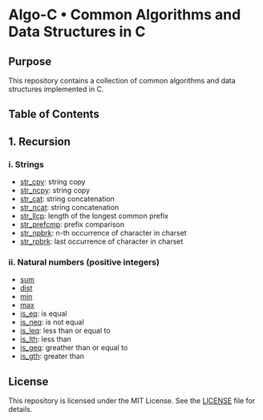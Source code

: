 # Algo-C • Common Algorithms and Data Structures in C

## Purpose
This repository contains a collection of common algorithms and data structures implemented in C.

## Table of Contents
## 1. Recursion
### i. Strings
- [str_cpy](https://github.com/Hytashi/Algo-C/blob/main/recursion/strings/rec_strings.c#L4): string copy
- [str_ncpy](https://github.com/Hytashi/Algo-C/blob/main/recursion/strings/rec_strings.c#L12): string copy
- [str_cat](https://github.com/Hytashi/Algo-C/blob/main/recursion/strings/rec_strings.c#L21): string concatenation
- [str_ncat](https://github.com/Hytashi/Algo-C/blob/main/recursion/strings/rec_strings.c#L28): string concatenation
- [str_llcp](https://github.com/Hytashi/Algo-C/blob/main/recursion/strings/rec_strings.c#L35): length of the longest common prefix
- [str_prefcmp](https://github.com/Hytashi/Algo-C/blob/main/recursion/strings/rec_strings.c#L42): prefix comparison
- [str_npbrk](https://github.com/Hytashi/Algo-C/blob/main/recursion/strings/rec_strings.c#L52): n-th occurrence of character in charset
- [str_rpbrk](https://github.com/Hytashi/Algo-C/blob/main/recursion/strings/rec_strings.c#L65): last occurrence of character in charset
### ii. Natural numbers (positive integers)
- [sum](https://github.com/Hytashi/Algo-C/blob/main/recursion/natural_numbers/rec_nats.c#L4)
- [dist](https://github.com/Hytashi/Algo-C/blob/main/recursion/natural_numbers/rec_nats.c#L11)
- [min](https://github.com/Hytashi/Algo-C/blob/main/recursion/natural_numbers/rec_nats.c#L21)
- [max](https://github.com/Hytashi/Algo-C/blob/main/recursion/natural_numbers/rec_nats.c#L28)
- [is_eq](https://github.com/Hytashi/Algo-C/blob/main/recursion/natural_numbers/rec_nats.c#L38): is equal
- [is_neq](https://github.com/Hytashi/Algo-C/blob/main/recursion/natural_numbers/rec_nats.c#L48): is not equal
- [is_leq](https://github.com/Hytashi/Algo-C/blob/main/recursion/natural_numbers/rec_nats.c#L58): less than or equal to
- [is_lth](https://github.com/Hytashi/Algo-C/blob/main/recursion/natural_numbers/rec_nats.c#L68): less than
- [is_geq](https://github.com/Hytashi/Algo-C/blob/main/recursion/natural_numbers/rec_nats.c#L78): greather than or equal to
- [is_gth](https://github.com/Hytashi/Algo-C/blob/main/recursion/natural_numbers/rec_nats.c#L88): greater than

## License
This repository is licensed under the MIT License. See the [LICENSE](https://github.com/Hytashi/Algo-C/blob/main/LICENSE) file for details.